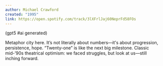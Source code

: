 ```yaml
---
author: Michael Crawford
created: "1995"
link: https://open.spotify.com/track/3lXFrlJaj60NeprFd58FOs
---
```

(gpt5 #ai generated)

Metaphor city here. It’s not literally about numbers—it's about progression, persistence, hope. “Twenty-one” is like the next big milestone. Classic mid-’90s theatrical optimism: we faced struggles, but look at us—still inching forward.
